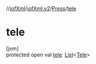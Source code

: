 //[iofXml](../../../index.md)/[iofXml.v2](../index.md)/[Press](index.md)/[tele](tele.md)

# tele

[jvm]\
protected open val [tele](tele.md): [List](https://docs.oracle.com/javase/8/docs/api/java/util/List.html)<[Tele](../-tele/index.md)>
